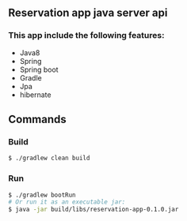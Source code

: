 ## Reservation app java server api

### This app include the following features:

- Java8
- Spring
- Spring boot
- Gradle
- Jpa
- hibernate

## Commands

### Build

```zsh
$ ./gradlew clean build
```

### Run

```zsh
$ ./gradlew bootRun
# Or run it as an executable jar:
$ java -jar build/libs/reservation-app-0.1.0.jar
```